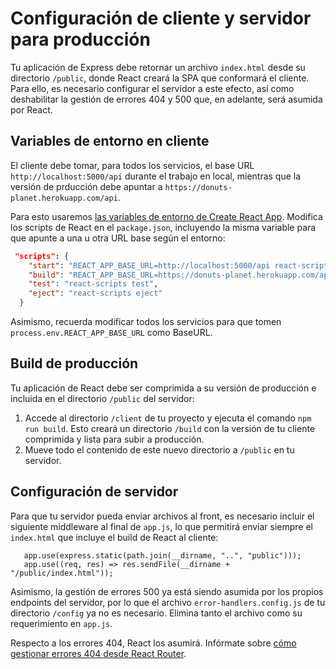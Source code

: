 # Configuración de cliente y servidor para producción

Tu aplicación de Express debe retornar un archivo `index.html` desde su directorio `/public`, donde React creará la SPA que conformará el cliente. Para ello, es necesario configurar el servidor a este efecto, así como deshabilitar la gestión de errores 404 y 500 que, en adelante, será asumida por React.


## Variables de entorno en cliente

El cliente debe tomar, para todos los servicios, el base URL `http://localhost:5000/api` durante el trabajo en local, mientras que la versión de prducción debe apuntar a `https://donuts-planet.herokuapp.com/api`.

Para esto usaremos [las variables de entorno de Create React App](https://create-react-app.dev/docs/adding-custom-environment-variables/). Modifica los scripts de React en el `package.json`, incluyendo la misma variable para que apunte a una u otra URL base según el entorno:

````json
 "scripts": {
    "start": "REACT_APP_BASE_URL=http://localhost:5000/api react-scripts start",
    "build": "REACT_APP_BASE_URL=https://donuts-planet.herokuapp.com/api react-scripts build",
    "test": "react-scripts test",
    "eject": "react-scripts eject"
  }
````
Asimismo, recuerda modificar todos los servicios para que tomen `process.env.REACT_APP_BASE_URL` como BaseURL.


## Build de producción 

Tu aplicación de React debe ser comprimida a su versión de producción e incluida en el directorio `/public` del servidor:

1. Accede al directorio `/client` de tu proyecto y ejecuta el comando `npm run build`. Esto creará un directorio `/build` con la versión de tu cliente comprimida y lista para subir a producción. 
2. Mueve todo el contenido de este nuevo directorio a `/public` en tu servidor.


## Configuración de servidor

Para que tu servidor pueda enviar archivos al front, es necesario incluir el siguiente middleware al final de `app.js`, lo que permitirá enviar siempre el `index.html` que incluye el build de React al cliente:

       app.use(express.static(path.join(__dirname, "..", "public")));
       app.use((req, res) => res.sendFile(__dirname + "/public/index.html"));
       
Asimismo, la gestión de errores 500 ya está siendo asumida por los propios endpoints del servidor, por lo que el archivo `error-handlers.config.js` de tu directorio `/config` ya no es necesario. Elimina tanto el archivo como su requerimiento en `app.js`.

Respecto a los errores 404, React los asumirá. Infórmate sobre [cómo gestionar errores 404 desde React Router](https://naveenda.medium.com/creating-a-custom-404-notfound-page-with-react-routers-56af9ad67807).

